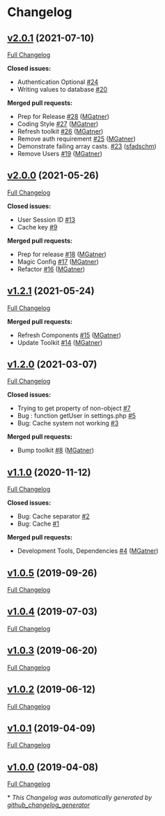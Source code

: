 # Changelog

## [v2.0.1](https://github.com/tattersoftware/codeigniter4-settings/tree/v2.0.1) (2021-07-10)

[Full Changelog](https://github.com/tattersoftware/codeigniter4-settings/compare/v2.0.0...v2.0.1)

**Closed issues:**

- Authentication Optional [\#24](https://github.com/tattersoftware/codeigniter4-settings/issues/24)
- Writing values to database [\#20](https://github.com/tattersoftware/codeigniter4-settings/issues/20)

**Merged pull requests:**

- Prep for Release [\#28](https://github.com/tattersoftware/codeigniter4-settings/pull/28) ([MGatner](https://github.com/MGatner))
- Coding Style [\#27](https://github.com/tattersoftware/codeigniter4-settings/pull/27) ([MGatner](https://github.com/MGatner))
- Refresh toolkit [\#26](https://github.com/tattersoftware/codeigniter4-settings/pull/26) ([MGatner](https://github.com/MGatner))
- Remove auth requirement [\#25](https://github.com/tattersoftware/codeigniter4-settings/pull/25) ([MGatner](https://github.com/MGatner))
- Demonstrate failing array casts. [\#23](https://github.com/tattersoftware/codeigniter4-settings/pull/23) ([sfadschm](https://github.com/sfadschm))
- Remove Users [\#19](https://github.com/tattersoftware/codeigniter4-settings/pull/19) ([MGatner](https://github.com/MGatner))

## [v2.0.0](https://github.com/tattersoftware/codeigniter4-settings/tree/v2.0.0) (2021-05-26)

[Full Changelog](https://github.com/tattersoftware/codeigniter4-settings/compare/v1.2.1...v2.0.0)

**Closed issues:**

- User Session ID [\#13](https://github.com/tattersoftware/codeigniter4-settings/issues/13)
- Cache key [\#9](https://github.com/tattersoftware/codeigniter4-settings/issues/9)

**Merged pull requests:**

- Prep for release [\#18](https://github.com/tattersoftware/codeigniter4-settings/pull/18) ([MGatner](https://github.com/MGatner))
- Magic Config [\#17](https://github.com/tattersoftware/codeigniter4-settings/pull/17) ([MGatner](https://github.com/MGatner))
- Refactor [\#16](https://github.com/tattersoftware/codeigniter4-settings/pull/16) ([MGatner](https://github.com/MGatner))

## [v1.2.1](https://github.com/tattersoftware/codeigniter4-settings/tree/v1.2.1) (2021-05-24)

[Full Changelog](https://github.com/tattersoftware/codeigniter4-settings/compare/v1.2.0...v1.2.1)

**Merged pull requests:**

- Refresh Components [\#15](https://github.com/tattersoftware/codeigniter4-settings/pull/15) ([MGatner](https://github.com/MGatner))
- Update Toolkit [\#14](https://github.com/tattersoftware/codeigniter4-settings/pull/14) ([MGatner](https://github.com/MGatner))

## [v1.2.0](https://github.com/tattersoftware/codeigniter4-settings/tree/v1.2.0) (2021-03-07)

[Full Changelog](https://github.com/tattersoftware/codeigniter4-settings/compare/v1.1.0...v1.2.0)

**Closed issues:**

- Trying to get property of non-object  [\#7](https://github.com/tattersoftware/codeigniter4-settings/issues/7)
- Bug : function getUser in settings.php [\#5](https://github.com/tattersoftware/codeigniter4-settings/issues/5)
- Bug: Cache system not working [\#3](https://github.com/tattersoftware/codeigniter4-settings/issues/3)

**Merged pull requests:**

- Bump toolkit [\#8](https://github.com/tattersoftware/codeigniter4-settings/pull/8) ([MGatner](https://github.com/MGatner))

## [v1.1.0](https://github.com/tattersoftware/codeigniter4-settings/tree/v1.1.0) (2020-11-12)

[Full Changelog](https://github.com/tattersoftware/codeigniter4-settings/compare/v1.0.5...v1.1.0)

**Closed issues:**

- Bug: Cache separator [\#2](https://github.com/tattersoftware/codeigniter4-settings/issues/2)
- Bug: Cache [\#1](https://github.com/tattersoftware/codeigniter4-settings/issues/1)

**Merged pull requests:**

- Development Tools, Dependencies [\#4](https://github.com/tattersoftware/codeigniter4-settings/pull/4) ([MGatner](https://github.com/MGatner))

## [v1.0.5](https://github.com/tattersoftware/codeigniter4-settings/tree/v1.0.5) (2019-09-26)

[Full Changelog](https://github.com/tattersoftware/codeigniter4-settings/compare/v1.0.4...v1.0.5)

## [v1.0.4](https://github.com/tattersoftware/codeigniter4-settings/tree/v1.0.4) (2019-07-03)

[Full Changelog](https://github.com/tattersoftware/codeigniter4-settings/compare/v1.0.3...v1.0.4)

## [v1.0.3](https://github.com/tattersoftware/codeigniter4-settings/tree/v1.0.3) (2019-06-20)

[Full Changelog](https://github.com/tattersoftware/codeigniter4-settings/compare/v1.0.2...v1.0.3)

## [v1.0.2](https://github.com/tattersoftware/codeigniter4-settings/tree/v1.0.2) (2019-06-12)

[Full Changelog](https://github.com/tattersoftware/codeigniter4-settings/compare/v1.0.1...v1.0.2)

## [v1.0.1](https://github.com/tattersoftware/codeigniter4-settings/tree/v1.0.1) (2019-04-09)

[Full Changelog](https://github.com/tattersoftware/codeigniter4-settings/compare/v1.0.0...v1.0.1)

## [v1.0.0](https://github.com/tattersoftware/codeigniter4-settings/tree/v1.0.0) (2019-04-08)

[Full Changelog](https://github.com/tattersoftware/codeigniter4-settings/compare/4c48b42d14507d61cff0456b8550e446dbaf92c2...v1.0.0)



\* *This Changelog was automatically generated by [github_changelog_generator](https://github.com/github-changelog-generator/github-changelog-generator)*
